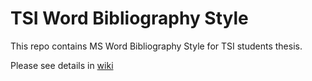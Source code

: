 # TSI Word Bibliography Style

This repo contains MS Word Bibliography Style for TSI students thesis. 

Please see details in [wiki](https://github.com/tsi-students/word-bibliography-style/wiki)
